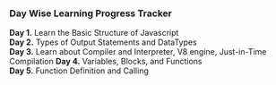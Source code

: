 ### Day Wise Learning Progress Tracker 
**Day 1.** Learn the Basic Structure of Javascript  
**Day 2.** Types of Output Statements and DataTypes  
**Day 3.** Learn about Compiler and Interpreter, V8 engine, Just-in-Time Compilation
**Day 4.** Variables, Blocks, and Functions  
**Day 5.** Function Definition and Calling  
